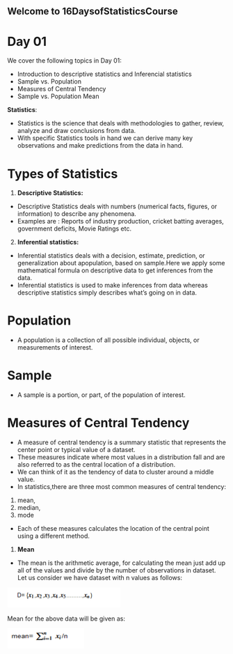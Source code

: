 ## Welcome to 16DaysofStatisticsCourse

# Day 01
We cover the following topics in Day 01:
* Introduction to descriptive statistics and Inferencial statistics
* Sample vs. Population
* Measures of Central Tendency
* Sample vs. Population Mean

**Statistics**:
* Statistics is the science that deals with methodologies to gather, review, analyze and draw conclusions from data. 
* With specific Statistics tools in hand we can derive many key observations and make predictions from the data in hand.

# Types of Statistics
1. **Descriptive Statistics:**
* Descriptive Statistics deals with numbers (numerical facts, figures, or information) to describe any phenomena.
* Examples are : Reports of industry production, cricket batting averages, government deficits, Movie Ratings etc. 

2. **Inferential statistics:**
* Inferential statistics deals with a decision, estimate, prediction, or generalization about apopulation, based on sample.Here we apply some mathematical formula on descriptive data to get inferences from the data.
*  Inferential statistics is used to make inferences from data whereas descriptive statistics simply describes what’s going on in  data. 

# Population
*  A population is a collection of all possible individual, objects, or measurements of interest. 
# Sample
* A sample is a portion, or part, of the population of interest.

# Measures of Central Tendency
* A measure of central tendency is a summary statistic that represents the center point or typical value of a dataset.
* These measures indicate where most values in a distribution fall and are also referred to as the central location of a distribution.
* We can think of it as the tendency of data to cluster around a middle value.
* In statistics,there are three most common measures of central tendency:
1. mean, 
2. median, 
3. mode
* Each of these measures calculates the location of the central point using a different method.

1. **Mean**
* The mean is the arithmetic average, for calculating the mean just add up all of the values and divide by the number of observations in  dataset.
Let us consider we  have dataset with n values as follows:

![](mean_data.PNG)

Mean for the above data will be given as:

![](mean.PNG)



